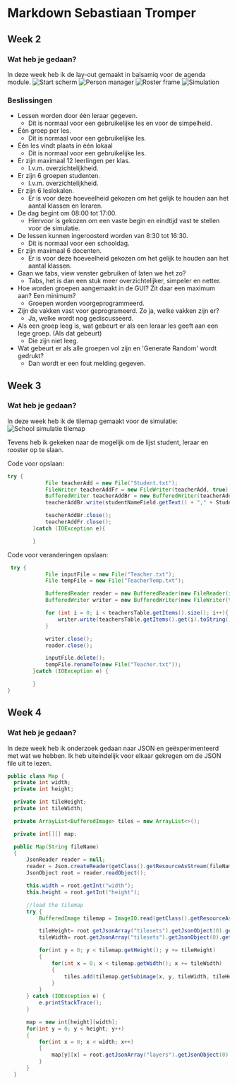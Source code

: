 # Markdown Sebastiaan Tromper
## Week 2
### Wat heb je gedaan?
In deze week heb ik de lay-out gemaakt in balsamiq voor de agenda module.
![Start scherm](Start_Scherm.png "Start scherm")
![Person manager](https://github.com/STavans/Markdown/blob/master/Person%20Manager.png "Person Manager")
![Roster frame](https://github.com/STavans/Markdown/blob/master/Roster%20Frame.png "Roster frame")
![Simulation](https://github.com/STavans/Markdown/blob/master/Simulation.png "Simulation")

### Beslissingen
- Lessen worden door één leraar gegeven.
	- Dit is normaal voor een gebruikelijke les en voor de simpelheid.
- Één groep per les.
	- Dit is normaal voor een gebruikelijke les.
- Één les vindt plaats in één lokaal
	- Dit is normaal voor een gebruikelijke les.
- Er zijn maximaal 12 leerlingen per klas.
	- I.v.m. overzichtelijkheid.
- Er zijn 6 groepen studenten.
	- I.v.m. overzichtelijkheid.
- Er zijn 6 leslokalen.
	- Er is voor deze hoeveelheid gekozen om het gelijk te houden aan het aantal klassen en leraren.
- De dag begint om 08:00 tot 17:00.
	- Hiervoor is gekozen om een vaste begin en eindtijd vast te stellen voor de simulatie.
- De lessen kunnen ingeroosterd worden van 8:30 tot 16:30.
	- Dit is normaal voor een schooldag.
- Er zijn maximaal 6 docenten.
	- Er is voor deze hoeveelheid gekozen om het gelijk te houden aan het aantal klassen.
- Gaan we tabs, view venster gebruiken of laten we het zo?
	- Tabs, het is dan een stuk meer overzichtelijker, simpeler en netter.
- Hoe worden groepen aangemaakt in de GUI? Zit daar een maximum aan? Een minimum?
	- Groepen worden voorgeprogrammeerd.
- Zijn de vakken vast voor geprogrameerd. Zo ja, welke vakken zijn er?
	- Ja, welke wordt nog gediscusseerd.
- Als een groep leeg is, wat gebeurt er als een leraar les geeft aan een lege groep. (Als dat gebeurt)
	- Die zijn niet leeg.
- Wat gebeurt er als alle groepen vol zijn en 'Generate Random' wordt gedrukt?
	- Dan wordt er een fout melding gegeven.
	
## Week 3
### Wat heb je gedaan?
In deze week heb ik de tilemap gemaakt voor de simulatie:
![School simulatie tilemap](https://github.com/STavans/Markdown/blob/master/School%20simulatie%20tilemap.png "School simulatie tilemap")

Tevens heb ik gekeken naar de mogelijk om de lijst student, leraar en rooster op te slaan.

Code voor opslaan:
``` Java code
try {
            File teacherAdd = new File("Student.txt");
            FileWriter teacherAddFr = new FileWriter(teacherAdd, true);
            BufferedWriter teacherAddBr = new BufferedWriter(teacherAddFr);
            teacherAddBr.write(studentNameField.getText() + "," + StudentGender + "," + StudentGroup + "\n");

            teacherAddBr.close();
            teacherAddFr.close();
        }catch (IOException e){

        }
```

Code voor veranderingen opslaan:
``` Java code
 try {
            File inputFile = new File("Teacher.txt");
            File tempFile = new File("TeacherTemp.txt");

            BufferedReader reader = new BufferedReader(new FileReader(inputFile));
            BufferedWriter writer = new BufferedWriter(new FileWriter(tempFile));

            for (int i = 0; i < teachersTable.getItems().size(); i++){
                writer.write(teachersTable.getItems().get(i).toString());
            }

            writer.close();
            reader.close();

            inputFile.delete();
            tempFile.renameTo(new File("Teacher.txt"));
        }catch (IOException e) {

        }
}
```

## Week 4
### Wat heb je gedaan?
In deze week heb ik onderzoek gedaan naar JSON en geëxperimenteerd met wat we hebben.
Ik heb uiteindelijk voor elkaar gekregen om de JSON file uit te lezen.

  ``` Java code
  public class Map {
	private int width;
	private int height;

	private int tileHeight;
	private int tileWidth;

	private ArrayList<BufferedImage> tiles = new ArrayList<>();

	private int[][] map;

	public Map(String fileName)
	{
		JsonReader reader = null;
		reader = Json.createReader(getClass().getResourceAsStream(fileName));
		JsonObject root = reader.readObject();

		this.width = root.getInt("width");
		this.height = root.getInt("height");

		//load the tilemap
		try {
			BufferedImage tilemap = ImageIO.read(getClass().getResourceAsStream(root.getJsonArray("tilesets").getJsonObject(0).getString("image")));

			tileHeight= root.getJsonArray("tilesets").getJsonObject(0).getInt("tileheight");
			tileWidth= root.getJsonArray("tilesets").getJsonObject(0).getInt("tilewidth");

			for(int y = 0; y < tilemap.getHeight(); y += tileHeight)
			{
				for(int x = 0; x < tilemap.getWidth(); x += tileWidth)
				{
					tiles.add(tilemap.getSubimage(x, y, tileWidth, tileHeight));
				}
			}
		} catch (IOException e) {
			e.printStackTrace();
		}

		map = new int[height][width];
		for(int y = 0; y < height; y++)
		{
			for(int x = 0; x < width; x++)
			{
				map[y][x] = root.getJsonArray("layers").getJsonObject(0).getJsonArray("data").getInt(x);
			}
		}
	}
  ```
